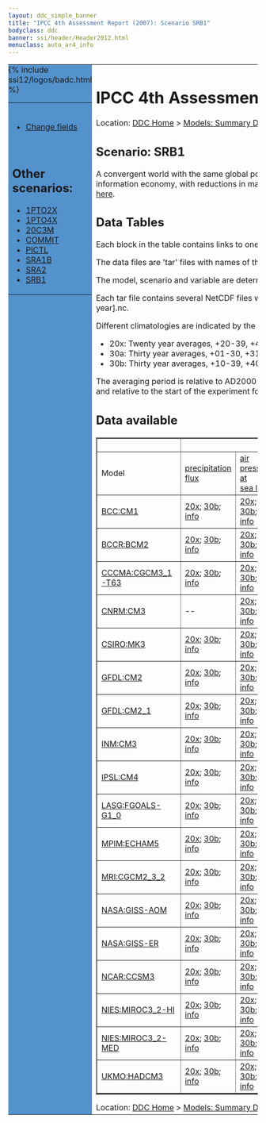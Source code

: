 ```yaml
---
layout: ddc_simple_banner
title: "IPCC 4th Assessment Report (2007): Scenario SRB1"
bodyclass: ddc
banner: ssi/header/Header2012.html
menuclass: auto_ar4_info
---
```



<table width="100%" border="0" cellspacing="0" cellpadding="0" style="border-collapse: collapse;">
<tr style="margin:0;padding:0;border:0;">
<td style="margin:0;padding:0;border:0;height:1pt;width:150pt;background:#5492CD;" valign="top" >

<div id="lh-col2" class="auto_ar4_info">
<table class="menumain" bgcolor="#5492CD" cellspacing="0" width="100%" border="0">
<tr><td>

<br/>
<ul><li><a href="scenario-SRB1-change.html">Change fields</a></li></ul><br/>

<h2> Other scenarios:</h2>
<ul>
<li><a href="scenario-1PTO2X.html">1PTO2X</a></li>
<li><a href="scenario-1PTO4X.html">1PTO4X</a></li>
<li><a href="scenario-20C3M.html">20C3M</a></li>
<li><a href="scenario-COMMIT.html">COMMIT</a></li>
<li><a href="scenario-PICTL.html">PICTL</a></li>
<li><a href="scenario-SRA1B.html">SRA1B</a></li>
<li><a href="scenario-SRA2.html">SRA2</a></li>
<li><a href="scenario-SRB1.html">SRB1</a></li>
</ul>

</td></tr> 
{% include ssi12/logos/badc.html %}
</table>
</div>
</td>
<td><h1>IPCC 4th Assessment Report (2007): Scenario SRB1</h1>

<!-- Breadcrumb1 -->
<div id="breadcrumb1" align="left">
Location: <a href="/index.html">DDC Home</a> > <a href="/sim/gcm_clim/">Models: Summary Data</a>
> <a href="/sim/gcm_clim/SRES_AR4/index.html">AR4 (2007): SRES scenarios</a>
</div>
<!-- End of Breadcrumb1 --><h2>Scenario: SRB1</h2>
 A convergent world with the same global population as in the A1 storyline but with rapid changes in economic structures toward a service and information economy, with reductions in material intensity, and the introduction of clean and resource-efficient technologies.More details <a href="/sim/gcm_clim/SRES_TAR/ddc_sres_emissions.html#b1">here</a>.
<br/>
<h2> Data Tables</h2>

Each block in the table contains links to one or more data files and
to one information page (the `info' link) with further information.
<p/>

The data files are 'tar' files with names of the form
[model]_[scenario]_[variable]_[climatology].tar.
<p/>

The model, scenario and variable are determined by the position in
the table.
<p/>

Each tar file contains several NetCDF files with names of the form:
[model]_[scenario]_[ensemble number]_[variable]_[start-year]-[end-year].nc.
<p/>

Different climatologies are indicated by the links within each table entry.
<ul>
<li>20x: Twenty year averages, +20-39, +46-65, +80-99, +180-199 (as used in Chapt. 10 of IPCC 2007)</li>
<li>30a: Thirty year averages, +01-30, +31-60, +61-90 (as used in the observational climatologies)</li>
<li>30b: Thirty year averages, +10-39, +40-69, +70-99 (for compatibility with the 3rd Assessment Report)</li>
</ul>
The averaging period is relative to AD2000 for SRES scenarios A1B, A2 and B1,
relative to AD1900 for the twentieth century run (20C3M) and relative to the
start of the experiment for the pre-industrial control (PICTL) and the
1PCTO2X and 1PCTO4X runs.
<p/>

<h2>Data available</h2>

<table class="data-table"  border="2">
<tr><td></td>
<td colspan="9" align="center">Variable</td>
</tr>
<tr><td>Model</td>
      <td><a href="var-precipitation_flux.html">precipitation<br/> flux</a></td>
      <td><a href="var-air_pressure_at_sea_level.html">air<br/> pressure at<br/> sea level</a></td>
      <td><a href="var-air_temperature.html">air<br/> temperature</a></td>
      <td><a href="var-eastward_wind.html">eastward<br/> wind</a></td>
      <td><a href="var-northward_wind.html">northward<br/> wind</a></td>
      <td><a href="var-specific_humidity.html">specific<br/> humidity</a></td>
      <td><a href="var-surface_downwelling_shortwave_flux_in_air.html">surface<br/> downwelling<br/> shortwave<br/> flux in air</a></td>
      <td><a href="var-air_temperature_daily_max.html">air<br/> temperature<br/> daily max</a></td>
      <td><a href="var-air_temperature_daily_min.html">air<br/> temperature<br/> daily min</a></td>
</tr>
<tr><td class="data-table-col1"><a href="model-BCC-CM1.html">BCC:CM1</a></td>
      <td class="data-table-item">
      <a href="http://apps.ipcc-data.org/cgi-bin/downl/ar4_nc/pr/BCCM1_SRB1_pr_c20x.tar">20x</a>;
      <a href="http://apps.ipcc-data.org/cgi-bin/downl/ar4_nc/pr/BCCM1_SRB1_pr_c30b.tar">30b</a>;
      <a href="/ar4/info/BCC-CM1_SRB1_pr.html">info</a></td>
      <td class="data-table-item">
      <a href="http://apps.ipcc-data.org/cgi-bin/downl/ar4_nc/psl/BCCM1_SRB1_psl_c20x.tar">20x</a>;
      <a href="http://apps.ipcc-data.org/cgi-bin/downl/ar4_nc/psl/BCCM1_SRB1_psl_c30b.tar">30b</a>;
      <a href="/ar4/info/BCC-CM1_SRB1_psl.html">info</a></td>
      <td class="data-table-item">
      <a href="http://apps.ipcc-data.org/cgi-bin/downl/ar4_nc/tas/BCCM1_SRB1_tas_c20x.tar">20x</a>;
      <a href="http://apps.ipcc-data.org/cgi-bin/downl/ar4_nc/tas/BCCM1_SRB1_tas_c30b.tar">30b</a>;
      <a href="/ar4/info/BCC-CM1_SRB1_tas.html">info</a></td>
      <td class="data-table-item">
      <a href="http://apps.ipcc-data.org/cgi-bin/downl/ar4_nc/uas/BCCM1_SRB1_uas_c20x.tar">20x</a>;
      <a href="http://apps.ipcc-data.org/cgi-bin/downl/ar4_nc/uas/BCCM1_SRB1_uas_c30b.tar">30b</a>;
      <a href="/ar4/info/BCC-CM1_SRB1_uas.html">info</a></td>
      <td class="data-table-item">
      <a href="http://apps.ipcc-data.org/cgi-bin/downl/ar4_nc/vas/BCCM1_SRB1_vas_c20x.tar">20x</a>;
      <a href="http://apps.ipcc-data.org/cgi-bin/downl/ar4_nc/vas/BCCM1_SRB1_vas_c30b.tar">30b</a>;
      <a href="/ar4/info/BCC-CM1_SRB1_vas.html">info</a></td>
      <td class="data-table-empty">--</td>
      <td class="data-table-empty">--</td>
      <td class="data-table-empty">--</td>
      <td class="data-table-empty">--</td>
</tr>
<tr><td class="data-table-col1"><a href="model-BCCR-BCM2.html">BCCR:BCM2</a></td>
      <td class="data-table-item">
      <a href="http://apps.ipcc-data.org/cgi-bin/downl/ar4_nc/pr/BCM2_SRB1_pr_c20x.tar">20x</a>;
      <a href="http://apps.ipcc-data.org/cgi-bin/downl/ar4_nc/pr/BCM2_SRB1_pr_c30b.tar">30b</a>;
      <a href="/ar4/info/BCCR-BCM2_SRB1_pr.html">info</a></td>
      <td class="data-table-item">
      <a href="http://apps.ipcc-data.org/cgi-bin/downl/ar4_nc/psl/BCM2_SRB1_psl_c20x.tar">20x</a>;
      <a href="http://apps.ipcc-data.org/cgi-bin/downl/ar4_nc/psl/BCM2_SRB1_psl_c30b.tar">30b</a>;
      <a href="/ar4/info/BCCR-BCM2_SRB1_psl.html">info</a></td>
      <td class="data-table-item">
      <a href="http://apps.ipcc-data.org/cgi-bin/downl/ar4_nc/tas/BCM2_SRB1_tas_c20x.tar">20x</a>;
      <a href="http://apps.ipcc-data.org/cgi-bin/downl/ar4_nc/tas/BCM2_SRB1_tas_c30b.tar">30b</a>;
      <a href="/ar4/info/BCCR-BCM2_SRB1_tas.html">info</a></td>
      <td class="data-table-item">
      <a href="http://apps.ipcc-data.org/cgi-bin/downl/ar4_nc/uas/BCM2_SRB1_uas_c20x.tar">20x</a>;
      <a href="http://apps.ipcc-data.org/cgi-bin/downl/ar4_nc/uas/BCM2_SRB1_uas_c30b.tar">30b</a>;
      <a href="/ar4/info/BCCR-BCM2_SRB1_uas.html">info</a></td>
      <td class="data-table-item">
      <a href="http://apps.ipcc-data.org/cgi-bin/downl/ar4_nc/vas/BCM2_SRB1_vas_c20x.tar">20x</a>;
      <a href="http://apps.ipcc-data.org/cgi-bin/downl/ar4_nc/vas/BCM2_SRB1_vas_c30b.tar">30b</a>;
      <a href="/ar4/info/BCCR-BCM2_SRB1_vas.html">info</a></td>
      <td class="data-table-item">
      <a href="http://apps.ipcc-data.org/cgi-bin/downl/ar4_nc/huss/BCM2_SRB1_huss_c20x.tar">20x</a>;
      <a href="http://apps.ipcc-data.org/cgi-bin/downl/ar4_nc/huss/BCM2_SRB1_huss_c30b.tar">30b</a>;
      <a href="/ar4/info/BCCR-BCM2_SRB1_huss.html">info</a></td>
      <td class="data-table-item">
      <a href="http://apps.ipcc-data.org/cgi-bin/downl/ar4_nc/rsds/BCM2_SRB1_rsds_c20x.tar">20x</a>;
      <a href="http://apps.ipcc-data.org/cgi-bin/downl/ar4_nc/rsds/BCM2_SRB1_rsds_c30b.tar">30b</a>;
      <a href="/ar4/info/BCCR-BCM2_SRB1_rsds.html">info</a></td>
      <td class="data-table-item">
      <a href="http://apps.ipcc-data.org/cgi-bin/downl/ar4_nc/tasmax/BCM2_SRB1_tasmax_c20x.tar">20x</a>;
      <a href="http://apps.ipcc-data.org/cgi-bin/downl/ar4_nc/tasmax/BCM2_SRB1_tasmax_c30b.tar">30b</a>;
      <a href="/ar4/info/BCCR-BCM2_SRB1_tasmax.html">info</a></td>
      <td class="data-table-item">
      <a href="http://apps.ipcc-data.org/cgi-bin/downl/ar4_nc/tasmin/BCM2_SRB1_tasmin_c20x.tar">20x</a>;
      <a href="http://apps.ipcc-data.org/cgi-bin/downl/ar4_nc/tasmin/BCM2_SRB1_tasmin_c30b.tar">30b</a>;
      <a href="/ar4/info/BCCR-BCM2_SRB1_tasmin.html">info</a></td>
</tr>
<tr><td class="data-table-col1"><a href="model-CCCMA-CGCM3_1-T63.html">CCCMA:CGCM3_1-T63</a></td>
      <td class="data-table-item">
      <a href="http://apps.ipcc-data.org/cgi-bin/downl/ar4_nc/pr/CGHR_SRB1_pr_c20x.tar">20x</a>;
      <a href="http://apps.ipcc-data.org/cgi-bin/downl/ar4_nc/pr/CGHR_SRB1_pr_c30b.tar">30b</a>;
      <a href="/ar4/info/CCCMA-CGCM3_1-T63_SRB1_pr.html">info</a></td>
      <td class="data-table-item">
      <a href="http://apps.ipcc-data.org/cgi-bin/downl/ar4_nc/psl/CGHR_SRB1_psl_c20x.tar">20x</a>;
      <a href="http://apps.ipcc-data.org/cgi-bin/downl/ar4_nc/psl/CGHR_SRB1_psl_c30b.tar">30b</a>;
      <a href="/ar4/info/CCCMA-CGCM3_1-T63_SRB1_psl.html">info</a></td>
      <td class="data-table-item">
      <a href="http://apps.ipcc-data.org/cgi-bin/downl/ar4_nc/tas/CGHR_SRB1_tas_c20x.tar">20x</a>;
      <a href="http://apps.ipcc-data.org/cgi-bin/downl/ar4_nc/tas/CGHR_SRB1_tas_c30b.tar">30b</a>;
      <a href="/ar4/info/CCCMA-CGCM3_1-T63_SRB1_tas.html">info</a></td>
      <td class="data-table-item">
      <a href="http://apps.ipcc-data.org/cgi-bin/downl/ar4_nc/uas/CGHR_SRB1_uas_c20x.tar">20x</a>;
      <a href="http://apps.ipcc-data.org/cgi-bin/downl/ar4_nc/uas/CGHR_SRB1_uas_c30b.tar">30b</a>;
      <a href="/ar4/info/CCCMA-CGCM3_1-T63_SRB1_uas.html">info</a></td>
      <td class="data-table-item">
      <a href="http://apps.ipcc-data.org/cgi-bin/downl/ar4_nc/vas/CGHR_SRB1_vas_c20x.tar">20x</a>;
      <a href="http://apps.ipcc-data.org/cgi-bin/downl/ar4_nc/vas/CGHR_SRB1_vas_c30b.tar">30b</a>;
      <a href="/ar4/info/CCCMA-CGCM3_1-T63_SRB1_vas.html">info</a></td>
      <td class="data-table-item">
      <a href="http://apps.ipcc-data.org/cgi-bin/downl/ar4_nc/huss/CGHR_SRB1_huss_c20x.tar">20x</a>;
      <a href="http://apps.ipcc-data.org/cgi-bin/downl/ar4_nc/huss/CGHR_SRB1_huss_c30b.tar">30b</a>;
      <a href="/ar4/info/CCCMA-CGCM3_1-T63_SRB1_huss.html">info</a></td>
      <td class="data-table-item">
      <a href="http://apps.ipcc-data.org/cgi-bin/downl/ar4_nc/rsds/CGHR_SRB1_rsds_c20x.tar">20x</a>;
      <a href="http://apps.ipcc-data.org/cgi-bin/downl/ar4_nc/rsds/CGHR_SRB1_rsds_c30b.tar">30b</a>;
      <a href="/ar4/info/CCCMA-CGCM3_1-T63_SRB1_rsds.html">info</a></td>
      <td class="data-table-empty">--</td>
      <td class="data-table-empty">--</td>
</tr>
<tr><td class="data-table-col1"><a href="model-CNRM-CM3.html">CNRM:CM3</a></td>
      <td class="data-table-empty">--</td>
      <td class="data-table-item">
      <a href="http://apps.ipcc-data.org/cgi-bin/downl/ar4_nc/psl/CNCM3_SRB1_psl_c20x.tar">20x</a>;
      <a href="http://apps.ipcc-data.org/cgi-bin/downl/ar4_nc/psl/CNCM3_SRB1_psl_c30b.tar">30b</a>;
      <a href="/ar4/info/CNRM-CM3_SRB1_psl.html">info</a></td>
      <td class="data-table-item">
      <a href="http://apps.ipcc-data.org/cgi-bin/downl/ar4_nc/tas/CNCM3_SRB1_tas_c20x.tar">20x</a>;
      <a href="http://apps.ipcc-data.org/cgi-bin/downl/ar4_nc/tas/CNCM3_SRB1_tas_c30b.tar">30b</a>;
      <a href="/ar4/info/CNRM-CM3_SRB1_tas.html">info</a></td>
      <td class="data-table-item">
      <a href="http://apps.ipcc-data.org/cgi-bin/downl/ar4_nc/uas/CNCM3_SRB1_uas_c20x.tar">20x</a>;
      <a href="http://apps.ipcc-data.org/cgi-bin/downl/ar4_nc/uas/CNCM3_SRB1_uas_c30b.tar">30b</a>;
      <a href="/ar4/info/CNRM-CM3_SRB1_uas.html">info</a></td>
      <td class="data-table-item">
      <a href="http://apps.ipcc-data.org/cgi-bin/downl/ar4_nc/vas/CNCM3_SRB1_vas_c20x.tar">20x</a>;
      <a href="http://apps.ipcc-data.org/cgi-bin/downl/ar4_nc/vas/CNCM3_SRB1_vas_c30b.tar">30b</a>;
      <a href="/ar4/info/CNRM-CM3_SRB1_vas.html">info</a></td>
      <td class="data-table-item">
      <a href="http://apps.ipcc-data.org/cgi-bin/downl/ar4_nc/huss/CNCM3_SRB1_huss_c20x.tar">20x</a>;
      <a href="http://apps.ipcc-data.org/cgi-bin/downl/ar4_nc/huss/CNCM3_SRB1_huss_c30b.tar">30b</a>;
      <a href="/ar4/info/CNRM-CM3_SRB1_huss.html">info</a></td>
      <td class="data-table-item">
      <a href="http://apps.ipcc-data.org/cgi-bin/downl/ar4_nc/rsds/CNCM3_SRB1_rsds_c20x.tar">20x</a>;
      <a href="http://apps.ipcc-data.org/cgi-bin/downl/ar4_nc/rsds/CNCM3_SRB1_rsds_c30b.tar">30b</a>;
      <a href="/ar4/info/CNRM-CM3_SRB1_rsds.html">info</a></td>
      <td class="data-table-empty">--</td>
      <td class="data-table-empty">--</td>
</tr>
<tr><td class="data-table-col1"><a href="model-CSIRO-MK3.html">CSIRO:MK3</a></td>
      <td class="data-table-item">
      <a href="http://apps.ipcc-data.org/cgi-bin/downl/ar4_nc/pr/CSMK3_SRB1_pr_c20x.tar">20x</a>;
      <a href="http://apps.ipcc-data.org/cgi-bin/downl/ar4_nc/pr/CSMK3_SRB1_pr_c30b.tar">30b</a>;
      <a href="/ar4/info/CSIRO-MK3_SRB1_pr.html">info</a></td>
      <td class="data-table-item">
      <a href="http://apps.ipcc-data.org/cgi-bin/downl/ar4_nc/psl/CSMK3_SRB1_psl_c20x.tar">20x</a>;
      <a href="http://apps.ipcc-data.org/cgi-bin/downl/ar4_nc/psl/CSMK3_SRB1_psl_c30b.tar">30b</a>;
      <a href="/ar4/info/CSIRO-MK3_SRB1_psl.html">info</a></td>
      <td class="data-table-item">
      <a href="http://apps.ipcc-data.org/cgi-bin/downl/ar4_nc/tas/CSMK3_SRB1_tas_c20x.tar">20x</a>;
      <a href="http://apps.ipcc-data.org/cgi-bin/downl/ar4_nc/tas/CSMK3_SRB1_tas_c30b.tar">30b</a>;
      <a href="/ar4/info/CSIRO-MK3_SRB1_tas.html">info</a></td>
      <td class="data-table-empty">--</td>
      <td class="data-table-empty">--</td>
      <td class="data-table-empty">--</td>
      <td class="data-table-item">
      <a href="http://apps.ipcc-data.org/cgi-bin/downl/ar4_nc/rsds/CSMK3_SRB1_rsds_c20x.tar">20x</a>;
      <a href="http://apps.ipcc-data.org/cgi-bin/downl/ar4_nc/rsds/CSMK3_SRB1_rsds_c30b.tar">30b</a>;
      <a href="/ar4/info/CSIRO-MK3_SRB1_rsds.html">info</a></td>
      <td class="data-table-item">
      <a href="http://apps.ipcc-data.org/cgi-bin/downl/ar4_nc/tasmax/CSMK3_SRB1_tasmax_c20x.tar">20x</a>;
      <a href="http://apps.ipcc-data.org/cgi-bin/downl/ar4_nc/tasmax/CSMK3_SRB1_tasmax_c30b.tar">30b</a>;
      <a href="/ar4/info/CSIRO-MK3_SRB1_tasmax.html">info</a></td>
      <td class="data-table-item">
      <a href="http://apps.ipcc-data.org/cgi-bin/downl/ar4_nc/tasmin/CSMK3_SRB1_tasmin_c20x.tar">20x</a>;
      <a href="http://apps.ipcc-data.org/cgi-bin/downl/ar4_nc/tasmin/CSMK3_SRB1_tasmin_c30b.tar">30b</a>;
      <a href="/ar4/info/CSIRO-MK3_SRB1_tasmin.html">info</a></td>
</tr>
<tr><td class="data-table-col1"><a href="model-GFDL-CM2.html">GFDL:CM2</a></td>
      <td class="data-table-item">
      <a href="http://apps.ipcc-data.org/cgi-bin/downl/ar4_nc/pr/GFCM20_SRB1_pr_c20x.tar">20x</a>;
      <a href="http://apps.ipcc-data.org/cgi-bin/downl/ar4_nc/pr/GFCM20_SRB1_pr_c30b.tar">30b</a>;
      <a href="/ar4/info/GFDL-CM2_SRB1_pr.html">info</a></td>
      <td class="data-table-item">
      <a href="http://apps.ipcc-data.org/cgi-bin/downl/ar4_nc/psl/GFCM20_SRB1_psl_c20x.tar">20x</a>;
      <a href="http://apps.ipcc-data.org/cgi-bin/downl/ar4_nc/psl/GFCM20_SRB1_psl_c30b.tar">30b</a>;
      <a href="/ar4/info/GFDL-CM2_SRB1_psl.html">info</a></td>
      <td class="data-table-item">
      <a href="http://apps.ipcc-data.org/cgi-bin/downl/ar4_nc/tas/GFCM20_SRB1_tas_c20x.tar">20x</a>;
      <a href="http://apps.ipcc-data.org/cgi-bin/downl/ar4_nc/tas/GFCM20_SRB1_tas_c30b.tar">30b</a>;
      <a href="/ar4/info/GFDL-CM2_SRB1_tas.html">info</a></td>
      <td class="data-table-item">
      <a href="http://apps.ipcc-data.org/cgi-bin/downl/ar4_nc/uas/GFCM20_SRB1_uas_c20x.tar">20x</a>;
      <a href="http://apps.ipcc-data.org/cgi-bin/downl/ar4_nc/uas/GFCM20_SRB1_uas_c30b.tar">30b</a>;
      <a href="/ar4/info/GFDL-CM2_SRB1_uas.html">info</a></td>
      <td class="data-table-item">
      <a href="http://apps.ipcc-data.org/cgi-bin/downl/ar4_nc/vas/GFCM20_SRB1_vas_c20x.tar">20x</a>;
      <a href="http://apps.ipcc-data.org/cgi-bin/downl/ar4_nc/vas/GFCM20_SRB1_vas_c30b.tar">30b</a>;
      <a href="/ar4/info/GFDL-CM2_SRB1_vas.html">info</a></td>
      <td class="data-table-empty">--</td>
      <td class="data-table-item">
      <a href="http://apps.ipcc-data.org/cgi-bin/downl/ar4_nc/rsds/GFCM20_SRB1_rsds_c20x.tar">20x</a>;
      <a href="http://apps.ipcc-data.org/cgi-bin/downl/ar4_nc/rsds/GFCM20_SRB1_rsds_c30b.tar">30b</a>;
      <a href="/ar4/info/GFDL-CM2_SRB1_rsds.html">info</a></td>
      <td class="data-table-empty">--</td>
      <td class="data-table-empty">--</td>
</tr>
<tr><td class="data-table-col1"><a href="model-GFDL-CM2_1.html">GFDL:CM2_1</a></td>
      <td class="data-table-item">
      <a href="http://apps.ipcc-data.org/cgi-bin/downl/ar4_nc/pr/GFCM21_SRB1_pr_c20x.tar">20x</a>;
      <a href="http://apps.ipcc-data.org/cgi-bin/downl/ar4_nc/pr/GFCM21_SRB1_pr_c30b.tar">30b</a>;
      <a href="/ar4/info/GFDL-CM2_1_SRB1_pr.html">info</a></td>
      <td class="data-table-item">
      <a href="http://apps.ipcc-data.org/cgi-bin/downl/ar4_nc/psl/GFCM21_SRB1_psl_c20x.tar">20x</a>;
      <a href="http://apps.ipcc-data.org/cgi-bin/downl/ar4_nc/psl/GFCM21_SRB1_psl_c30b.tar">30b</a>;
      <a href="/ar4/info/GFDL-CM2_1_SRB1_psl.html">info</a></td>
      <td class="data-table-item">
      <a href="http://apps.ipcc-data.org/cgi-bin/downl/ar4_nc/tas/GFCM21_SRB1_tas_c20x.tar">20x</a>;
      <a href="http://apps.ipcc-data.org/cgi-bin/downl/ar4_nc/tas/GFCM21_SRB1_tas_c30b.tar">30b</a>;
      <a href="/ar4/info/GFDL-CM2_1_SRB1_tas.html">info</a></td>
      <td class="data-table-item">
      <a href="http://apps.ipcc-data.org/cgi-bin/downl/ar4_nc/uas/GFCM21_SRB1_uas_c20x.tar">20x</a>;
      <a href="http://apps.ipcc-data.org/cgi-bin/downl/ar4_nc/uas/GFCM21_SRB1_uas_c30b.tar">30b</a>;
      <a href="/ar4/info/GFDL-CM2_1_SRB1_uas.html">info</a></td>
      <td class="data-table-item">
      <a href="http://apps.ipcc-data.org/cgi-bin/downl/ar4_nc/vas/GFCM21_SRB1_vas_c20x.tar">20x</a>;
      <a href="http://apps.ipcc-data.org/cgi-bin/downl/ar4_nc/vas/GFCM21_SRB1_vas_c30b.tar">30b</a>;
      <a href="/ar4/info/GFDL-CM2_1_SRB1_vas.html">info</a></td>
      <td class="data-table-empty">--</td>
      <td class="data-table-item">
      <a href="http://apps.ipcc-data.org/cgi-bin/downl/ar4_nc/rsds/GFCM21_SRB1_rsds_c20x.tar">20x</a>;
      <a href="http://apps.ipcc-data.org/cgi-bin/downl/ar4_nc/rsds/GFCM21_SRB1_rsds_c30b.tar">30b</a>;
      <a href="/ar4/info/GFDL-CM2_1_SRB1_rsds.html">info</a></td>
      <td class="data-table-empty">--</td>
      <td class="data-table-empty">--</td>
</tr>
<tr><td class="data-table-col1"><a href="model-INM-CM3.html">INM:CM3</a></td>
      <td class="data-table-item">
      <a href="http://apps.ipcc-data.org/cgi-bin/downl/ar4_nc/pr/INCM3_SRB1_pr_c20x.tar">20x</a>;
      <a href="http://apps.ipcc-data.org/cgi-bin/downl/ar4_nc/pr/INCM3_SRB1_pr_c30b.tar">30b</a>;
      <a href="/ar4/info/INM-CM3_SRB1_pr.html">info</a></td>
      <td class="data-table-item">
      <a href="http://apps.ipcc-data.org/cgi-bin/downl/ar4_nc/psl/INCM3_SRB1_psl_c20x.tar">20x</a>;
      <a href="http://apps.ipcc-data.org/cgi-bin/downl/ar4_nc/psl/INCM3_SRB1_psl_c30b.tar">30b</a>;
      <a href="/ar4/info/INM-CM3_SRB1_psl.html">info</a></td>
      <td class="data-table-item">
      <a href="http://apps.ipcc-data.org/cgi-bin/downl/ar4_nc/tas/INCM3_SRB1_tas_c20x.tar">20x</a>;
      <a href="http://apps.ipcc-data.org/cgi-bin/downl/ar4_nc/tas/INCM3_SRB1_tas_c30b.tar">30b</a>;
      <a href="/ar4/info/INM-CM3_SRB1_tas.html">info</a></td>
      <td class="data-table-item">
      <a href="http://apps.ipcc-data.org/cgi-bin/downl/ar4_nc/uas/INCM3_SRB1_uas_c20x.tar">20x</a>;
      <a href="http://apps.ipcc-data.org/cgi-bin/downl/ar4_nc/uas/INCM3_SRB1_uas_c30b.tar">30b</a>;
      <a href="/ar4/info/INM-CM3_SRB1_uas.html">info</a></td>
      <td class="data-table-item">
      <a href="http://apps.ipcc-data.org/cgi-bin/downl/ar4_nc/vas/INCM3_SRB1_vas_c20x.tar">20x</a>;
      <a href="http://apps.ipcc-data.org/cgi-bin/downl/ar4_nc/vas/INCM3_SRB1_vas_c30b.tar">30b</a>;
      <a href="/ar4/info/INM-CM3_SRB1_vas.html">info</a></td>
      <td class="data-table-item">
      <a href="http://apps.ipcc-data.org/cgi-bin/downl/ar4_nc/huss/INCM3_SRB1_huss_c20x.tar">20x</a>;
      <a href="http://apps.ipcc-data.org/cgi-bin/downl/ar4_nc/huss/INCM3_SRB1_huss_c30b.tar">30b</a>;
      <a href="/ar4/info/INM-CM3_SRB1_huss.html">info</a></td>
      <td class="data-table-item">
      <a href="http://apps.ipcc-data.org/cgi-bin/downl/ar4_nc/rsds/INCM3_SRB1_rsds_c20x.tar">20x</a>;
      <a href="http://apps.ipcc-data.org/cgi-bin/downl/ar4_nc/rsds/INCM3_SRB1_rsds_c30b.tar">30b</a>;
      <a href="/ar4/info/INM-CM3_SRB1_rsds.html">info</a></td>
      <td class="data-table-item">
      <a href="http://apps.ipcc-data.org/cgi-bin/downl/ar4_nc/tasmax/INCM3_SRB1_tasmax_c20x.tar">20x</a>;
      <a href="http://apps.ipcc-data.org/cgi-bin/downl/ar4_nc/tasmax/INCM3_SRB1_tasmax_c30b.tar">30b</a>;
      <a href="/ar4/info/INM-CM3_SRB1_tasmax.html">info</a></td>
      <td class="data-table-item">
      <a href="http://apps.ipcc-data.org/cgi-bin/downl/ar4_nc/tasmin/INCM3_SRB1_tasmin_c20x.tar">20x</a>;
      <a href="http://apps.ipcc-data.org/cgi-bin/downl/ar4_nc/tasmin/INCM3_SRB1_tasmin_c30b.tar">30b</a>;
      <a href="/ar4/info/INM-CM3_SRB1_tasmin.html">info</a></td>
</tr>
<tr><td class="data-table-col1"><a href="model-IPSL-CM4.html">IPSL:CM4</a></td>
      <td class="data-table-item">
      <a href="http://apps.ipcc-data.org/cgi-bin/downl/ar4_nc/pr/IPCM4_SRB1_pr_c20x.tar">20x</a>;
      <a href="http://apps.ipcc-data.org/cgi-bin/downl/ar4_nc/pr/IPCM4_SRB1_pr_c30b.tar">30b</a>;
      <a href="/ar4/info/IPSL-CM4_SRB1_pr.html">info</a></td>
      <td class="data-table-item">
      <a href="http://apps.ipcc-data.org/cgi-bin/downl/ar4_nc/psl/IPCM4_SRB1_psl_c20x.tar">20x</a>;
      <a href="http://apps.ipcc-data.org/cgi-bin/downl/ar4_nc/psl/IPCM4_SRB1_psl_c30b.tar">30b</a>;
      <a href="/ar4/info/IPSL-CM4_SRB1_psl.html">info</a></td>
      <td class="data-table-item">
      <a href="http://apps.ipcc-data.org/cgi-bin/downl/ar4_nc/tas/IPCM4_SRB1_tas_c20x.tar">20x</a>;
      <a href="http://apps.ipcc-data.org/cgi-bin/downl/ar4_nc/tas/IPCM4_SRB1_tas_c30b.tar">30b</a>;
      <a href="/ar4/info/IPSL-CM4_SRB1_tas.html">info</a></td>
      <td class="data-table-item">
      <a href="http://apps.ipcc-data.org/cgi-bin/downl/ar4_nc/uas/IPCM4_SRB1_uas_c20x.tar">20x</a>;
      <a href="http://apps.ipcc-data.org/cgi-bin/downl/ar4_nc/uas/IPCM4_SRB1_uas_c30b.tar">30b</a>;
      <a href="/ar4/info/IPSL-CM4_SRB1_uas.html">info</a></td>
      <td class="data-table-item">
      <a href="http://apps.ipcc-data.org/cgi-bin/downl/ar4_nc/vas/IPCM4_SRB1_vas_c20x.tar">20x</a>;
      <a href="http://apps.ipcc-data.org/cgi-bin/downl/ar4_nc/vas/IPCM4_SRB1_vas_c30b.tar">30b</a>;
      <a href="/ar4/info/IPSL-CM4_SRB1_vas.html">info</a></td>
      <td class="data-table-item">
      <a href="http://apps.ipcc-data.org/cgi-bin/downl/ar4_nc/huss/IPCM4_SRB1_huss_c20x.tar">20x</a>;
      <a href="http://apps.ipcc-data.org/cgi-bin/downl/ar4_nc/huss/IPCM4_SRB1_huss_c30b.tar">30b</a>;
      <a href="/ar4/info/IPSL-CM4_SRB1_huss.html">info</a></td>
      <td class="data-table-item">
      <a href="http://apps.ipcc-data.org/cgi-bin/downl/ar4_nc/rsds/IPCM4_SRB1_rsds_c20x.tar">20x</a>;
      <a href="http://apps.ipcc-data.org/cgi-bin/downl/ar4_nc/rsds/IPCM4_SRB1_rsds_c30b.tar">30b</a>;
      <a href="/ar4/info/IPSL-CM4_SRB1_rsds.html">info</a></td>
      <td class="data-table-empty">--</td>
      <td class="data-table-empty">--</td>
</tr>
<tr><td class="data-table-col1"><a href="model-LASG-FGOALS-G1_0.html">LASG:FGOALS-G1_0</a></td>
      <td class="data-table-item">
      <a href="http://apps.ipcc-data.org/cgi-bin/downl/ar4_nc/pr/FGOALS_SRB1_pr_c20x.tar">20x</a>;
      <a href="http://apps.ipcc-data.org/cgi-bin/downl/ar4_nc/pr/FGOALS_SRB1_pr_c30b.tar">30b</a>;
      <a href="/ar4/info/LASG-FGOALS-G1_0_SRB1_pr.html">info</a></td>
      <td class="data-table-item">
      <a href="http://apps.ipcc-data.org/cgi-bin/downl/ar4_nc/psl/FGOALS_SRB1_psl_c20x.tar">20x</a>;
      <a href="http://apps.ipcc-data.org/cgi-bin/downl/ar4_nc/psl/FGOALS_SRB1_psl_c30b.tar">30b</a>;
      <a href="/ar4/info/LASG-FGOALS-G1_0_SRB1_psl.html">info</a></td>
      <td class="data-table-item">
      <a href="http://apps.ipcc-data.org/cgi-bin/downl/ar4_nc/tas/FGOALS_SRB1_tas_c20x.tar">20x</a>;
      <a href="http://apps.ipcc-data.org/cgi-bin/downl/ar4_nc/tas/FGOALS_SRB1_tas_c30b.tar">30b</a>;
      <a href="/ar4/info/LASG-FGOALS-G1_0_SRB1_tas.html">info</a></td>
      <td class="data-table-item">
      <a href="http://apps.ipcc-data.org/cgi-bin/downl/ar4_nc/uas/FGOALS_SRB1_uas_c20x.tar">20x</a>;
      <a href="http://apps.ipcc-data.org/cgi-bin/downl/ar4_nc/uas/FGOALS_SRB1_uas_c30b.tar">30b</a>;
      <a href="/ar4/info/LASG-FGOALS-G1_0_SRB1_uas.html">info</a></td>
      <td class="data-table-item">
      <a href="http://apps.ipcc-data.org/cgi-bin/downl/ar4_nc/vas/FGOALS_SRB1_vas_c20x.tar">20x</a>;
      <a href="http://apps.ipcc-data.org/cgi-bin/downl/ar4_nc/vas/FGOALS_SRB1_vas_c30b.tar">30b</a>;
      <a href="/ar4/info/LASG-FGOALS-G1_0_SRB1_vas.html">info</a></td>
      <td class="data-table-item">
      <a href="http://apps.ipcc-data.org/cgi-bin/downl/ar4_nc/huss/FGOALS_SRB1_huss_c20x.tar">20x</a>;
      <a href="http://apps.ipcc-data.org/cgi-bin/downl/ar4_nc/huss/FGOALS_SRB1_huss_c30b.tar">30b</a>;
      <a href="/ar4/info/LASG-FGOALS-G1_0_SRB1_huss.html">info</a></td>
      <td class="data-table-item">
      <a href="http://apps.ipcc-data.org/cgi-bin/downl/ar4_nc/rsds/FGOALS_SRB1_rsds_c20x.tar">20x</a>;
      <a href="http://apps.ipcc-data.org/cgi-bin/downl/ar4_nc/rsds/FGOALS_SRB1_rsds_c30b.tar">30b</a>;
      <a href="/ar4/info/LASG-FGOALS-G1_0_SRB1_rsds.html">info</a></td>
      <td class="data-table-empty">--</td>
      <td class="data-table-empty">--</td>
</tr>
<tr><td class="data-table-col1"><a href="model-MPIM-ECHAM5.html">MPIM:ECHAM5</a></td>
      <td class="data-table-item">
      <a href="http://apps.ipcc-data.org/cgi-bin/downl/ar4_nc/pr/MPEH5_SRB1_pr_c20x.tar">20x</a>;
      <a href="http://apps.ipcc-data.org/cgi-bin/downl/ar4_nc/pr/MPEH5_SRB1_pr_c30b.tar">30b</a>;
      <a href="/ar4/info/MPIM-ECHAM5_SRB1_pr.html">info</a></td>
      <td class="data-table-item">
      <a href="http://apps.ipcc-data.org/cgi-bin/downl/ar4_nc/psl/MPEH5_SRB1_psl_c20x.tar">20x</a>;
      <a href="http://apps.ipcc-data.org/cgi-bin/downl/ar4_nc/psl/MPEH5_SRB1_psl_c30b.tar">30b</a>;
      <a href="/ar4/info/MPIM-ECHAM5_SRB1_psl.html">info</a></td>
      <td class="data-table-item">
      <a href="http://apps.ipcc-data.org/cgi-bin/downl/ar4_nc/tas/MPEH5_SRB1_tas_c20x.tar">20x</a>;
      <a href="http://apps.ipcc-data.org/cgi-bin/downl/ar4_nc/tas/MPEH5_SRB1_tas_c30b.tar">30b</a>;
      <a href="/ar4/info/MPIM-ECHAM5_SRB1_tas.html">info</a></td>
      <td class="data-table-item">
      <a href="http://apps.ipcc-data.org/cgi-bin/downl/ar4_nc/uas/MPEH5_SRB1_uas_c20x.tar">20x</a>;
      <a href="http://apps.ipcc-data.org/cgi-bin/downl/ar4_nc/uas/MPEH5_SRB1_uas_c30b.tar">30b</a>;
      <a href="/ar4/info/MPIM-ECHAM5_SRB1_uas.html">info</a></td>
      <td class="data-table-item">
      <a href="http://apps.ipcc-data.org/cgi-bin/downl/ar4_nc/vas/MPEH5_SRB1_vas_c20x.tar">20x</a>;
      <a href="http://apps.ipcc-data.org/cgi-bin/downl/ar4_nc/vas/MPEH5_SRB1_vas_c30b.tar">30b</a>;
      <a href="/ar4/info/MPIM-ECHAM5_SRB1_vas.html">info</a></td>
      <td class="data-table-empty">--</td>
      <td class="data-table-item">
      <a href="http://apps.ipcc-data.org/cgi-bin/downl/ar4_nc/rsds/MPEH5_SRB1_rsds_c20x.tar">20x</a>;
      <a href="http://apps.ipcc-data.org/cgi-bin/downl/ar4_nc/rsds/MPEH5_SRB1_rsds_c30b.tar">30b</a>;
      <a href="/ar4/info/MPIM-ECHAM5_SRB1_rsds.html">info</a></td>
      <td class="data-table-empty">--</td>
      <td class="data-table-empty">--</td>
</tr>
<tr><td class="data-table-col1"><a href="model-MRI-CGCM2_3_2.html">MRI:CGCM2_3_2</a></td>
      <td class="data-table-item">
      <a href="http://apps.ipcc-data.org/cgi-bin/downl/ar4_nc/pr/MRCGCM_SRB1_pr_c20x.tar">20x</a>;
      <a href="http://apps.ipcc-data.org/cgi-bin/downl/ar4_nc/pr/MRCGCM_SRB1_pr_c30b.tar">30b</a>;
      <a href="/ar4/info/MRI-CGCM2_3_2_SRB1_pr.html">info</a></td>
      <td class="data-table-item">
      <a href="http://apps.ipcc-data.org/cgi-bin/downl/ar4_nc/psl/MRCGCM_SRB1_psl_c20x.tar">20x</a>;
      <a href="http://apps.ipcc-data.org/cgi-bin/downl/ar4_nc/psl/MRCGCM_SRB1_psl_c30b.tar">30b</a>;
      <a href="/ar4/info/MRI-CGCM2_3_2_SRB1_psl.html">info</a></td>
      <td class="data-table-item">
      <a href="http://apps.ipcc-data.org/cgi-bin/downl/ar4_nc/tas/MRCGCM_SRB1_tas_c20x.tar">20x</a>;
      <a href="http://apps.ipcc-data.org/cgi-bin/downl/ar4_nc/tas/MRCGCM_SRB1_tas_c30b.tar">30b</a>;
      <a href="/ar4/info/MRI-CGCM2_3_2_SRB1_tas.html">info</a></td>
      <td class="data-table-item">
      <a href="http://apps.ipcc-data.org/cgi-bin/downl/ar4_nc/uas/MRCGCM_SRB1_uas_c20x.tar">20x</a>;
      <a href="http://apps.ipcc-data.org/cgi-bin/downl/ar4_nc/uas/MRCGCM_SRB1_uas_c30b.tar">30b</a>;
      <a href="/ar4/info/MRI-CGCM2_3_2_SRB1_uas.html">info</a></td>
      <td class="data-table-empty">--</td>
      <td class="data-table-item">
      <a href="http://apps.ipcc-data.org/cgi-bin/downl/ar4_nc/huss/MRCGCM_SRB1_huss_c20x.tar">20x</a>;
      <a href="http://apps.ipcc-data.org/cgi-bin/downl/ar4_nc/huss/MRCGCM_SRB1_huss_c30b.tar">30b</a>;
      <a href="/ar4/info/MRI-CGCM2_3_2_SRB1_huss.html">info</a></td>
      <td class="data-table-item">
      <a href="http://apps.ipcc-data.org/cgi-bin/downl/ar4_nc/rsds/MRCGCM_SRB1_rsds_c20x.tar">20x</a>;
      <a href="http://apps.ipcc-data.org/cgi-bin/downl/ar4_nc/rsds/MRCGCM_SRB1_rsds_c30b.tar">30b</a>;
      <a href="/ar4/info/MRI-CGCM2_3_2_SRB1_rsds.html">info</a></td>
      <td class="data-table-empty">--</td>
      <td class="data-table-empty">--</td>
</tr>
<tr><td class="data-table-col1"><a href="model-NASA-GISS-AOM.html">NASA:GISS-AOM</a></td>
      <td class="data-table-item">
      <a href="http://apps.ipcc-data.org/cgi-bin/downl/ar4_nc/pr/GIAOM_SRB1_pr_c20x.tar">20x</a>;
      <a href="http://apps.ipcc-data.org/cgi-bin/downl/ar4_nc/pr/GIAOM_SRB1_pr_c30b.tar">30b</a>;
      <a href="/ar4/info/NASA-GISS-AOM_SRB1_pr.html">info</a></td>
      <td class="data-table-item">
      <a href="http://apps.ipcc-data.org/cgi-bin/downl/ar4_nc/psl/GIAOM_SRB1_psl_c20x.tar">20x</a>;
      <a href="http://apps.ipcc-data.org/cgi-bin/downl/ar4_nc/psl/GIAOM_SRB1_psl_c30b.tar">30b</a>;
      <a href="/ar4/info/NASA-GISS-AOM_SRB1_psl.html">info</a></td>
      <td class="data-table-item">
      <a href="http://apps.ipcc-data.org/cgi-bin/downl/ar4_nc/tas/GIAOM_SRB1_tas_c20x.tar">20x</a>;
      <a href="http://apps.ipcc-data.org/cgi-bin/downl/ar4_nc/tas/GIAOM_SRB1_tas_c30b.tar">30b</a>;
      <a href="/ar4/info/NASA-GISS-AOM_SRB1_tas.html">info</a></td>
      <td class="data-table-item">
      <a href="http://apps.ipcc-data.org/cgi-bin/downl/ar4_nc/uas/GIAOM_SRB1_uas_c20x.tar">20x</a>;
      <a href="http://apps.ipcc-data.org/cgi-bin/downl/ar4_nc/uas/GIAOM_SRB1_uas_c30b.tar">30b</a>;
      <a href="/ar4/info/NASA-GISS-AOM_SRB1_uas.html">info</a></td>
      <td class="data-table-item">
      <a href="http://apps.ipcc-data.org/cgi-bin/downl/ar4_nc/vas/GIAOM_SRB1_vas_c20x.tar">20x</a>;
      <a href="http://apps.ipcc-data.org/cgi-bin/downl/ar4_nc/vas/GIAOM_SRB1_vas_c30b.tar">30b</a>;
      <a href="/ar4/info/NASA-GISS-AOM_SRB1_vas.html">info</a></td>
      <td class="data-table-item">
      <a href="http://apps.ipcc-data.org/cgi-bin/downl/ar4_nc/huss/GIAOM_SRB1_huss_c20x.tar">20x</a>;
      <a href="http://apps.ipcc-data.org/cgi-bin/downl/ar4_nc/huss/GIAOM_SRB1_huss_c30b.tar">30b</a>;
      <a href="/ar4/info/NASA-GISS-AOM_SRB1_huss.html">info</a></td>
      <td class="data-table-item">
      <a href="http://apps.ipcc-data.org/cgi-bin/downl/ar4_nc/rsds/GIAOM_SRB1_rsds_c20x.tar">20x</a>;
      <a href="http://apps.ipcc-data.org/cgi-bin/downl/ar4_nc/rsds/GIAOM_SRB1_rsds_c30b.tar">30b</a>;
      <a href="/ar4/info/NASA-GISS-AOM_SRB1_rsds.html">info</a></td>
      <td class="data-table-item">
      <a href="http://apps.ipcc-data.org/cgi-bin/downl/ar4_nc/tasmax/GIAOM_SRB1_tasmax_c20x.tar">20x</a>;
      <a href="http://apps.ipcc-data.org/cgi-bin/downl/ar4_nc/tasmax/GIAOM_SRB1_tasmax_c30b.tar">30b</a>;
      <a href="/ar4/info/NASA-GISS-AOM_SRB1_tasmax.html">info</a></td>
      <td class="data-table-item">
      <a href="http://apps.ipcc-data.org/cgi-bin/downl/ar4_nc/tasmin/GIAOM_SRB1_tasmin_c20x.tar">20x</a>;
      <a href="http://apps.ipcc-data.org/cgi-bin/downl/ar4_nc/tasmin/GIAOM_SRB1_tasmin_c30b.tar">30b</a>;
      <a href="/ar4/info/NASA-GISS-AOM_SRB1_tasmin.html">info</a></td>
</tr>
<tr><td class="data-table-col1"><a href="model-NASA-GISS-ER.html">NASA:GISS-ER</a></td>
      <td class="data-table-item">
      <a href="http://apps.ipcc-data.org/cgi-bin/downl/ar4_nc/pr/GIER_SRB1_pr_c20x.tar">20x</a>;
      <a href="http://apps.ipcc-data.org/cgi-bin/downl/ar4_nc/pr/GIER_SRB1_pr_c30b.tar">30b</a>;
      <a href="/ar4/info/NASA-GISS-ER_SRB1_pr.html">info</a></td>
      <td class="data-table-item">
      <a href="http://apps.ipcc-data.org/cgi-bin/downl/ar4_nc/psl/GIER_SRB1_psl_c20x.tar">20x</a>;
      <a href="http://apps.ipcc-data.org/cgi-bin/downl/ar4_nc/psl/GIER_SRB1_psl_c30b.tar">30b</a>;
      <a href="/ar4/info/NASA-GISS-ER_SRB1_psl.html">info</a></td>
      <td class="data-table-item">
      <a href="http://apps.ipcc-data.org/cgi-bin/downl/ar4_nc/tas/GIER_SRB1_tas_c20x.tar">20x</a>;
      <a href="http://apps.ipcc-data.org/cgi-bin/downl/ar4_nc/tas/GIER_SRB1_tas_c30b.tar">30b</a>;
      <a href="/ar4/info/NASA-GISS-ER_SRB1_tas.html">info</a></td>
      <td class="data-table-item">
      <a href="http://apps.ipcc-data.org/cgi-bin/downl/ar4_nc/uas/GIER_SRB1_uas_c20x.tar">20x</a>;
      <a href="http://apps.ipcc-data.org/cgi-bin/downl/ar4_nc/uas/GIER_SRB1_uas_c30b.tar">30b</a>;
      <a href="/ar4/info/NASA-GISS-ER_SRB1_uas.html">info</a></td>
      <td class="data-table-item">
      <a href="http://apps.ipcc-data.org/cgi-bin/downl/ar4_nc/vas/GIER_SRB1_vas_c20x.tar">20x</a>;
      <a href="http://apps.ipcc-data.org/cgi-bin/downl/ar4_nc/vas/GIER_SRB1_vas_c30b.tar">30b</a>;
      <a href="/ar4/info/NASA-GISS-ER_SRB1_vas.html">info</a></td>
      <td class="data-table-empty">--</td>
      <td class="data-table-item">
      <a href="http://apps.ipcc-data.org/cgi-bin/downl/ar4_nc/rsds/GIER_SRB1_rsds_c20x.tar">20x</a>;
      <a href="http://apps.ipcc-data.org/cgi-bin/downl/ar4_nc/rsds/GIER_SRB1_rsds_c30b.tar">30b</a>;
      <a href="/ar4/info/NASA-GISS-ER_SRB1_rsds.html">info</a></td>
      <td class="data-table-empty">--</td>
      <td class="data-table-empty">--</td>
</tr>
<tr><td class="data-table-col1"><a href="model-NCAR-CCSM3.html">NCAR:CCSM3</a></td>
      <td class="data-table-item">
      <a href="http://apps.ipcc-data.org/cgi-bin/downl/ar4_nc/pr/NCCCSM_SRB1_pr_c20x.tar">20x</a>;
      <a href="http://apps.ipcc-data.org/cgi-bin/downl/ar4_nc/pr/NCCCSM_SRB1_pr_c30b.tar">30b</a>;
      <a href="/ar4/info/NCAR-CCSM3_SRB1_pr.html">info</a></td>
      <td class="data-table-item">
      <a href="http://apps.ipcc-data.org/cgi-bin/downl/ar4_nc/psl/NCCCSM_SRB1_psl_c20x.tar">20x</a>;
      <a href="http://apps.ipcc-data.org/cgi-bin/downl/ar4_nc/psl/NCCCSM_SRB1_psl_c30b.tar">30b</a>;
      <a href="/ar4/info/NCAR-CCSM3_SRB1_psl.html">info</a></td>
      <td class="data-table-item">
      <a href="http://apps.ipcc-data.org/cgi-bin/downl/ar4_nc/tas/NCCCSM_SRB1_tas_c20x.tar">20x</a>;
      <a href="http://apps.ipcc-data.org/cgi-bin/downl/ar4_nc/tas/NCCCSM_SRB1_tas_c30b.tar">30b</a>;
      <a href="/ar4/info/NCAR-CCSM3_SRB1_tas.html">info</a></td>
      <td class="data-table-empty">--</td>
      <td class="data-table-empty">--</td>
      <td class="data-table-item">
      <a href="http://apps.ipcc-data.org/cgi-bin/downl/ar4_nc/huss/NCCCSM_SRB1_huss_c20x.tar">20x</a>;
      <a href="http://apps.ipcc-data.org/cgi-bin/downl/ar4_nc/huss/NCCCSM_SRB1_huss_c30b.tar">30b</a>;
      <a href="/ar4/info/NCAR-CCSM3_SRB1_huss.html">info</a></td>
      <td class="data-table-item">
      <a href="http://apps.ipcc-data.org/cgi-bin/downl/ar4_nc/rsds/NCCCSM_SRB1_rsds_c20x.tar">20x</a>;
      <a href="http://apps.ipcc-data.org/cgi-bin/downl/ar4_nc/rsds/NCCCSM_SRB1_rsds_c30b.tar">30b</a>;
      <a href="/ar4/info/NCAR-CCSM3_SRB1_rsds.html">info</a></td>
      <td class="data-table-item">
      <a href="http://apps.ipcc-data.org/cgi-bin/downl/ar4_nc/tasmax/NCCCSM_SRB1_tasmax_c20x.tar">20x</a>;
      <a href="http://apps.ipcc-data.org/cgi-bin/downl/ar4_nc/tasmax/NCCCSM_SRB1_tasmax_c30b.tar">30b</a>;
      <a href="/ar4/info/NCAR-CCSM3_SRB1_tasmax.html">info</a></td>
      <td class="data-table-item">
      <a href="http://apps.ipcc-data.org/cgi-bin/downl/ar4_nc/tasmin/NCCCSM_SRB1_tasmin_c20x.tar">20x</a>;
      <a href="http://apps.ipcc-data.org/cgi-bin/downl/ar4_nc/tasmin/NCCCSM_SRB1_tasmin_c30b.tar">30b</a>;
      <a href="/ar4/info/NCAR-CCSM3_SRB1_tasmin.html">info</a></td>
</tr>
<tr><td class="data-table-col1"><a href="model-NIES-MIROC3_2-HI.html">NIES:MIROC3_2-HI</a></td>
      <td class="data-table-item">
      <a href="http://apps.ipcc-data.org/cgi-bin/downl/ar4_nc/pr/MIHR_SRB1_pr_c20x.tar">20x</a>;
      <a href="http://apps.ipcc-data.org/cgi-bin/downl/ar4_nc/pr/MIHR_SRB1_pr_c30b.tar">30b</a>;
      <a href="/ar4/info/NIES-MIROC3_2-HI_SRB1_pr.html">info</a></td>
      <td class="data-table-item">
      <a href="http://apps.ipcc-data.org/cgi-bin/downl/ar4_nc/psl/MIHR_SRB1_psl_c20x.tar">20x</a>;
      <a href="http://apps.ipcc-data.org/cgi-bin/downl/ar4_nc/psl/MIHR_SRB1_psl_c30b.tar">30b</a>;
      <a href="/ar4/info/NIES-MIROC3_2-HI_SRB1_psl.html">info</a></td>
      <td class="data-table-item">
      <a href="http://apps.ipcc-data.org/cgi-bin/downl/ar4_nc/tas/MIHR_SRB1_tas_c20x.tar">20x</a>;
      <a href="http://apps.ipcc-data.org/cgi-bin/downl/ar4_nc/tas/MIHR_SRB1_tas_c30b.tar">30b</a>;
      <a href="/ar4/info/NIES-MIROC3_2-HI_SRB1_tas.html">info</a></td>
      <td class="data-table-item">
      <a href="http://apps.ipcc-data.org/cgi-bin/downl/ar4_nc/uas/MIHR_SRB1_uas_c20x.tar">20x</a>;
      <a href="http://apps.ipcc-data.org/cgi-bin/downl/ar4_nc/uas/MIHR_SRB1_uas_c30b.tar">30b</a>;
      <a href="/ar4/info/NIES-MIROC3_2-HI_SRB1_uas.html">info</a></td>
      <td class="data-table-item">
      <a href="http://apps.ipcc-data.org/cgi-bin/downl/ar4_nc/vas/MIHR_SRB1_vas_c20x.tar">20x</a>;
      <a href="http://apps.ipcc-data.org/cgi-bin/downl/ar4_nc/vas/MIHR_SRB1_vas_c30b.tar">30b</a>;
      <a href="/ar4/info/NIES-MIROC3_2-HI_SRB1_vas.html">info</a></td>
      <td class="data-table-item">
      <a href="http://apps.ipcc-data.org/cgi-bin/downl/ar4_nc/huss/MIHR_SRB1_huss_c20x.tar">20x</a>;
      <a href="http://apps.ipcc-data.org/cgi-bin/downl/ar4_nc/huss/MIHR_SRB1_huss_c30b.tar">30b</a>;
      <a href="/ar4/info/NIES-MIROC3_2-HI_SRB1_huss.html">info</a></td>
      <td class="data-table-item">
      <a href="http://apps.ipcc-data.org/cgi-bin/downl/ar4_nc/rsds/MIHR_SRB1_rsds_c20x.tar">20x</a>;
      <a href="http://apps.ipcc-data.org/cgi-bin/downl/ar4_nc/rsds/MIHR_SRB1_rsds_c30b.tar">30b</a>;
      <a href="/ar4/info/NIES-MIROC3_2-HI_SRB1_rsds.html">info</a></td>
      <td class="data-table-item">
      <a href="http://apps.ipcc-data.org/cgi-bin/downl/ar4_nc/tasmax/MIHR_SRB1_tasmax_c20x.tar">20x</a>;
      <a href="http://apps.ipcc-data.org/cgi-bin/downl/ar4_nc/tasmax/MIHR_SRB1_tasmax_c30b.tar">30b</a>;
      <a href="/ar4/info/NIES-MIROC3_2-HI_SRB1_tasmax.html">info</a></td>
      <td class="data-table-item">
      <a href="http://apps.ipcc-data.org/cgi-bin/downl/ar4_nc/tasmin/MIHR_SRB1_tasmin_c20x.tar">20x</a>;
      <a href="http://apps.ipcc-data.org/cgi-bin/downl/ar4_nc/tasmin/MIHR_SRB1_tasmin_c30b.tar">30b</a>;
      <a href="/ar4/info/NIES-MIROC3_2-HI_SRB1_tasmin.html">info</a></td>
</tr>
<tr><td class="data-table-col1"><a href="model-NIES-MIROC3_2-MED.html">NIES:MIROC3_2-MED</a></td>
      <td class="data-table-item">
      <a href="http://apps.ipcc-data.org/cgi-bin/downl/ar4_nc/pr/MIMR_SRB1_pr_c20x.tar">20x</a>;
      <a href="http://apps.ipcc-data.org/cgi-bin/downl/ar4_nc/pr/MIMR_SRB1_pr_c30b.tar">30b</a>;
      <a href="/ar4/info/NIES-MIROC3_2-MED_SRB1_pr.html">info</a></td>
      <td class="data-table-item">
      <a href="http://apps.ipcc-data.org/cgi-bin/downl/ar4_nc/psl/MIMR_SRB1_psl_c20x.tar">20x</a>;
      <a href="http://apps.ipcc-data.org/cgi-bin/downl/ar4_nc/psl/MIMR_SRB1_psl_c30b.tar">30b</a>;
      <a href="/ar4/info/NIES-MIROC3_2-MED_SRB1_psl.html">info</a></td>
      <td class="data-table-item">
      <a href="http://apps.ipcc-data.org/cgi-bin/downl/ar4_nc/tas/MIMR_SRB1_tas_c20x.tar">20x</a>;
      <a href="http://apps.ipcc-data.org/cgi-bin/downl/ar4_nc/tas/MIMR_SRB1_tas_c30b.tar">30b</a>;
      <a href="/ar4/info/NIES-MIROC3_2-MED_SRB1_tas.html">info</a></td>
      <td class="data-table-item">
      <a href="http://apps.ipcc-data.org/cgi-bin/downl/ar4_nc/uas/MIMR_SRB1_uas_c20x.tar">20x</a>;
      <a href="http://apps.ipcc-data.org/cgi-bin/downl/ar4_nc/uas/MIMR_SRB1_uas_c30b.tar">30b</a>;
      <a href="/ar4/info/NIES-MIROC3_2-MED_SRB1_uas.html">info</a></td>
      <td class="data-table-item">
      <a href="http://apps.ipcc-data.org/cgi-bin/downl/ar4_nc/vas/MIMR_SRB1_vas_c20x.tar">20x</a>;
      <a href="http://apps.ipcc-data.org/cgi-bin/downl/ar4_nc/vas/MIMR_SRB1_vas_c30b.tar">30b</a>;
      <a href="/ar4/info/NIES-MIROC3_2-MED_SRB1_vas.html">info</a></td>
      <td class="data-table-item">
      <a href="http://apps.ipcc-data.org/cgi-bin/downl/ar4_nc/huss/MIMR_SRB1_huss_c20x.tar">20x</a>;
      <a href="http://apps.ipcc-data.org/cgi-bin/downl/ar4_nc/huss/MIMR_SRB1_huss_c30b.tar">30b</a>;
      <a href="/ar4/info/NIES-MIROC3_2-MED_SRB1_huss.html">info</a></td>
      <td class="data-table-item">
      <a href="http://apps.ipcc-data.org/cgi-bin/downl/ar4_nc/rsds/MIMR_SRB1_rsds_c20x.tar">20x</a>;
      <a href="http://apps.ipcc-data.org/cgi-bin/downl/ar4_nc/rsds/MIMR_SRB1_rsds_c30b.tar">30b</a>;
      <a href="/ar4/info/NIES-MIROC3_2-MED_SRB1_rsds.html">info</a></td>
      <td class="data-table-item">
      <a href="http://apps.ipcc-data.org/cgi-bin/downl/ar4_nc/tasmax/MIMR_SRB1_tasmax_c20x.tar">20x</a>;
      <a href="http://apps.ipcc-data.org/cgi-bin/downl/ar4_nc/tasmax/MIMR_SRB1_tasmax_c30b.tar">30b</a>;
      <a href="/ar4/info/NIES-MIROC3_2-MED_SRB1_tasmax.html">info</a></td>
      <td class="data-table-item">
      <a href="http://apps.ipcc-data.org/cgi-bin/downl/ar4_nc/tasmin/MIMR_SRB1_tasmin_c20x.tar">20x</a>;
      <a href="http://apps.ipcc-data.org/cgi-bin/downl/ar4_nc/tasmin/MIMR_SRB1_tasmin_c30b.tar">30b</a>;
      <a href="/ar4/info/NIES-MIROC3_2-MED_SRB1_tasmin.html">info</a></td>
</tr>
<tr><td class="data-table-col1"><a href="model-UKMO-HADCM3.html">UKMO:HADCM3</a></td>
      <td class="data-table-item">
      <a href="http://apps.ipcc-data.org/cgi-bin/downl/ar4_nc/pr/HADCM3_SRB1_pr_c20x.tar">20x</a>;
      <a href="http://apps.ipcc-data.org/cgi-bin/downl/ar4_nc/pr/HADCM3_SRB1_pr_c30b.tar">30b</a>;
      <a href="/ar4/info/UKMO-HADCM3_SRB1_pr.html">info</a></td>
      <td class="data-table-item">
      <a href="http://apps.ipcc-data.org/cgi-bin/downl/ar4_nc/psl/HADCM3_SRB1_psl_c20x.tar">20x</a>;
      <a href="http://apps.ipcc-data.org/cgi-bin/downl/ar4_nc/psl/HADCM3_SRB1_psl_c30b.tar">30b</a>;
      <a href="/ar4/info/UKMO-HADCM3_SRB1_psl.html">info</a></td>
      <td class="data-table-item">
      <a href="http://apps.ipcc-data.org/cgi-bin/downl/ar4_nc/tas/HADCM3_SRB1_tas_c20x.tar">20x</a>;
      <a href="http://apps.ipcc-data.org/cgi-bin/downl/ar4_nc/tas/HADCM3_SRB1_tas_c30b.tar">30b</a>;
      <a href="/ar4/info/UKMO-HADCM3_SRB1_tas.html">info</a></td>
      <td class="data-table-item">
      <a href="http://apps.ipcc-data.org/cgi-bin/downl/ar4_nc/uas/HADCM3_SRB1_uas_c20x.tar">20x</a>;
      <a href="http://apps.ipcc-data.org/cgi-bin/downl/ar4_nc/uas/HADCM3_SRB1_uas_c30b.tar">30b</a>;
      <a href="/ar4/info/UKMO-HADCM3_SRB1_uas.html">info</a></td>
      <td class="data-table-item">
      <a href="http://apps.ipcc-data.org/cgi-bin/downl/ar4_nc/vas/HADCM3_SRB1_vas_c20x.tar">20x</a>;
      <a href="http://apps.ipcc-data.org/cgi-bin/downl/ar4_nc/vas/HADCM3_SRB1_vas_c30b.tar">30b</a>;
      <a href="/ar4/info/UKMO-HADCM3_SRB1_vas.html">info</a></td>
      <td class="data-table-item">
      <a href="http://apps.ipcc-data.org/cgi-bin/downl/ar4_nc/huss/HADCM3_SRB1_huss_c20x.tar">20x</a>;
      <a href="http://apps.ipcc-data.org/cgi-bin/downl/ar4_nc/huss/HADCM3_SRB1_huss_c30b.tar">30b</a>;
      <a href="/ar4/info/UKMO-HADCM3_SRB1_huss.html">info</a></td>
      <td class="data-table-item">
      <a href="http://apps.ipcc-data.org/cgi-bin/downl/ar4_nc/rsds/HADCM3_SRB1_rsds_c20x.tar">20x</a>;
      <a href="http://apps.ipcc-data.org/cgi-bin/downl/ar4_nc/rsds/HADCM3_SRB1_rsds_c30b.tar">30b</a>;
      <a href="/ar4/info/UKMO-HADCM3_SRB1_rsds.html">info</a></td>
      <td class="data-table-empty">--</td>
      <td class="data-table-empty">--</td>
</tr>
</table>
<!-- Breadcrumb2 -->
<div id="breadcrumb2" align="left">
Location: <a href="/index.html">DDC Home</a> > <a href="/sim/gcm_clim/">Models: Summary Data</a>
> <a href="/sim/gcm_clim/SRES_AR4/index.html">AR4 (2007): SRES scenarios</a>
</div>
<!-- End of Breadcrumb2 --></td></tr></table>
